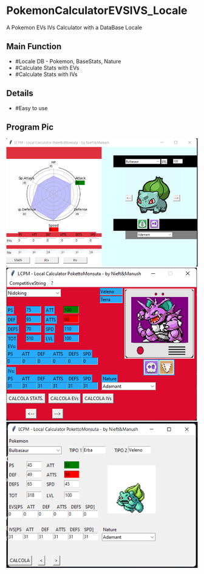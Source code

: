 # PokemonCalculatorEVSIVS_Locale
A Pokemon EVs IVs Calculator with a DataBase Locale

## Main Function
- #Locale DB - Pokemon, BaseStats, Nature
- #Calculate Stats with EVs
- #Calculate Stats with IVs

## Details
- #Easy to use

## Program Pic
![Pic program Example](Screen3.png)
![Pic program Example](Screen2.png)
![Pic program Example](Screen1.png) 
